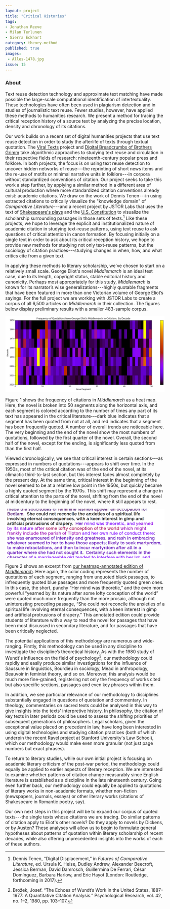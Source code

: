 ```yaml
---
layout: project
title: "Critical Histories"
tags:
- Jonathan Reeve
- Milan Terlunen
- Sierra Eckhart
category: theory-method
published: true
images:
 - Alles-1478.jpg 
issue: 15
---
```


### About

Text reuse detection technology and approximate text matching have made possible the large-scale computational identification of intertextuality. These technologies have often been used in plagiarism detection and in studies of journalistic text reuse. Fewer studies, however, have applied these methods to humanities research. We present a method for tracing the critical reception history of a source text by analyzing the precise location, density and chronology of its citations.

Our work builds on a recent set of digital humanities projects that use text reuse detection in order to study the afterlife of texts through textual quotation. The [Viral Texts](http://viraltexts.org/) project and [Digital Breadcrumbs of Brothers Grimm](http://www.etrap.eu/digital-breadcrumbs-of-brothers-grimm/) take algorithmic approaches to studying text reuse and circulation in their respective fields of research: nineteenth-century popular press and folklore. In both projects, the focus is on using text reuse detection to uncover hidden networks of reuse---the reprinting of short news items and the re-use of motifs or minimal narrative units in folklore---in corpora without standardized conventions of citation. Our project seeks to take this work a step further, by applying a similar method in a different area of cultural production where more standardized citation conventions already exist: academic citations. We draw on the work of Dennis Tenen---in using extracted citations to critically visualize the "knowledge domain" of *Comparative Literature*---and a recent project by JSTOR Labs that uses the text of [Shakespeare's plays](https://labs.jstor.org/shakespeare/) and the [U.S. Constitution](http://labs.jstor.org/constitution-site/) to visualize the scholarship surrounding passages in those sets of texts.[^1] Like these projects, we hope to leverage the explicit and institutionalized nature of academic citation in studying text-reuse patterns, using text reuse to ask questions of critical attention in canon formation. By focusing initially on a single text in order to ask about its critical reception history, we hope to provide new methods for studying not only text-reuse patterns, but the sociology of citation practices---studying changes in when, how, and what critics cite from a given text.

In applying these methods to literary scholarship, we've chosen to start on a relatively small scale. George Eliot's novel _Middlemarch_ is an ideal test case, due to its length, copyright status, stable editorial history and canonicity. Perhaps most appropriately for this study, _Middlemarch_ is known for its narrator’s wise generalizations---highly quotable fragments that have been featured in more than one Victorian volume of George Eliot’s sayings. For the full project we are working with JSTOR Labs to create a corpus of all 6,500 articles on _Middlemarch_ in their collection. The figures below display preliminary results with a smaller 483-sample corpus.

![Citation Frequency Heat Map of _Middlemarch_](/public/images/critical-histories/heatmap.png)

Figure 1 shows the frequency of citations in _Middlemarch_ as a heat map. Here, the novel is broken into 50 segments along the horizontal axis, and each segment is colored according to the number of times any part of its text has appeared in the critical literature---dark blue indicates that a segment has been quoted from not at all, and red indicates that a segment has been frequently quoted. A number of overall trends are noticeable here. The very beginning and the end of the novel show the most numbers of quotations, followed by the first quarter of the novel. Overall, the second half of the novel, except for the ending, is significantly less quoted from than the first half. 

Viewed chronologically, we see that critical interest in certain sections---as expressed in numbers of quotations---appears to shift over time. In the 1950s, most of the critical citation was of the end of the novel, at its climactic third-to-last section, but this interest fades almost completely by the present day. At the same time, critical interest in the beginning of the novel seemed to be at a relative low point in the 1950s, but quickly became a highly quoted segment by the 1970s. This shift may represent a change in critical attention to the parts of the novel, shifting from the end of the novel at midcentury to the beginning of the novel, where it still appears to rest. 

![Citation Frequency Text Browser for _Middlemarch_](/public/images/critical-histories/annotated2.png)

Figure 2 shows an excerpt from [our heatmap-annotated edition of _Middlemarch_](http://xpmethod.plaintext.in/middlemarch-critical-histories/annotated.html). Here again, the color coding represents the number of quotations of each segment, ranging from unquoted black passages, to infrequently quoted blue passages and more frequently quoted green ones. In this case, the short, punchy “Her mind was theoretic,” and the even more powerful “yearned by its nature after some lofty conception of the world” were quoted much more frequently than the more prosaic, although not uninteresting preceding passage, “She could not reconcile the anxieties of a spiritual life involving eternal consequences, with a keen interest in gimp and artificial protrusions of drapery.” This annotated edition could provide students of literature with a way to read the novel for passages that have been most discussed in secondary literature, and for passages that have been critically neglected.

The potential applications of this methodology are numerous and wide-ranging. Firstly, this methodology can be used in any discipline to investigate the discipline’s theoretical history. As with the 1980 study of Wundt's influence on the field of psychology[^2], our methodology could rapidly and easily produce similar investigations for the influence of Saussure in linguistics, Bourdieu in sociology, Mead in anthropology, Beauvoir in feminist theory, and so on. Moreover, this analysis would be much more fine-grained, registering not only the frequency of works cited but also specific sections, passages and even key phrases within them.

In addition, we see particular relevance of our methodology to disciplines substantially engaged in questions of quotation and commentary. In theology, commentaries on sacred texts could be analysed in this way to give insights into the texts' interpretive history. In philosophy, the citation of key texts in later periods could be used to assess the shifting priorities of subsequent generations of philosophers. Legal scholars, given the exceptional value placed on precedent in law, have long been interested in using digital technologies and studying citation practices (both of which underpin the recent Ravel project at Stanford University's Law School), which our methodology would make even more granular (not just page numbers but exact phrases).

To return to literary studies, while our own initial project is focusing on academic literary criticism of the post-war period, the methodology could equally be applied to earlier aspects of literary reception. We are interested to examine whether patterns of citation change measurably since English literature is established as a discipline in the late nineteenth century. Going even further back, our methodology could equally be applied to quotations of literary works in non-academic formats, whether non-fiction (newspapers, journals, essays) or other literary works (citations of Shakespeare in Romantic poetry, say).

Our own next steps in this project will be to expand our corpus of quoted texts---the single texts whose citations we are tracing. Do similar patterns of citation apply to Eliot's other novels? Do they apply to novels by Dickens, or by Austen? These analyses will allow us to begin to formulate general hypotheses about patterns of quotation within literary scholarship of recent decades, while also offering unprecedented insights into the works of each of these authors.

[^1]: Dennis Tenen, “Digital Displacement,” in *Futures of Comparative Literature*, ed. Ursula K. Heise, Dudley Andrew, Alexander Beecroft, Jessica Berman, David Damrosch, Guillermina De Ferrari, César Domínguez, Barbara Harlow, and Eric Hayot (London: Routledge, forthcoming in 2017).

[^2]: Brožek, Josef. “The Echoes of Wundt’s Work in the United States, 1887–1977: A Quantitative Citation Analysis.” Psychological Research, vol. 42, no. 1–2, 1980, pp. 103–107.
